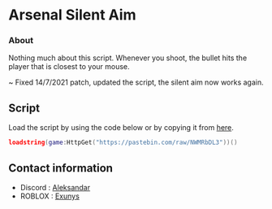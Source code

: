 # Arsenal Silent Aim

### About

Nothing much about this script. Whenever you shoot, the bullet hits the player that is closest to your mouse.

~ Fixed 14/7/2021 patch, updated the script, the silent aim now works again.

## Script

Load the script by using the code below or by copying it from [here](https://github.com/UbicastDev/Arsenal-Silent-Aim/blob/main/Arsenal%20Silent%20Aim).
```lua
loadstring(game:HttpGet("https://pastebin.com/raw/NWMRbDL3"))()
```

## Contact information

- Discord : [Aleksandar](https://discord.com/users/611111398818316309)
- ROBLOX : [Exunys](https://www.roblox.com/users/330279990/profile)
